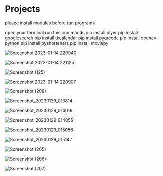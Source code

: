 ﻿# Projects

pleace install
 modules before run programs

open your terminal run this commands
    pip install plyer 
    pip install googlesearch
    pip install tkcalendar
    pip install pyqrcode
    pip install opencv-python
    pip install pyshorteners
    pip install moviepy

![Screenshot 2023-01-14 220940](https://user-images.githubusercontent.com/84276601/212484169-bb81dcd5-575d-4610-99d6-d41c363d79b3.png)

![Screenshot 2023-01-14 221125](https://user-images.githubusercontent.com/84276601/212484182-3838cfbc-6387-41b3-a8e8-977bc894d862.png)

![Screenshot (125)](https://user-images.githubusercontent.com/84276601/212484189-8868be52-a092-44e6-8e9a-0bc7cc1109c2.png)

![Screenshot 2023-01-14 220907](https://user-images.githubusercontent.com/84276601/212484195-d836993f-eba5-4294-b77f-f13b46ccc430.png)

![Screenshot (208)](https://user-images.githubusercontent.com/84276601/215314488-30033621-b020-4dbb-ab28-c21f3e8d5935.png)

![Screenshot_20230129_013814](https://user-images.githubusercontent.com/84276601/215314492-6c6baaa3-b8d7-4bdc-86b0-335b622accec.png)

![Screenshot_20230129_014019](https://user-images.githubusercontent.com/84276601/215314493-c051ddcb-2d20-4b2c-8d52-49c0587d5471.png)

![Screenshot_20230129_014055](https://user-images.githubusercontent.com/84276601/215314495-5cbe637e-a18f-40dc-bc67-eca44d5f6a99.png)

![Screenshot_20230129_015056](https://user-images.githubusercontent.com/84276601/215314496-dd5a7a75-2320-456b-bae5-4fb81eba309b.png)

![Screenshot_20230129_015147](https://user-images.githubusercontent.com/84276601/215314497-2ec18edd-cec6-4f2e-9b99-810f72a8d565.png)

![Screenshot (205)](https://user-images.githubusercontent.com/84276601/215314499-66634f54-c02b-45d0-b7d9-fa310c0cc068.png)

![Screenshot (206)](https://user-images.githubusercontent.com/84276601/215314501-b747f78e-b03e-40bb-b01a-24ede229cbe6.png)

![Screenshot (207)](https://user-images.githubusercontent.com/84276601/215314503-4d9404ab-43c8-4e11-82f4-b1a2aa056197.png)
